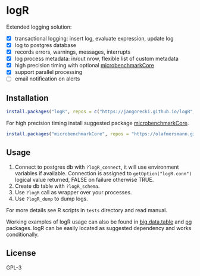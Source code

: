 # logR

Extended logging solution:

- [x] transactional logging: insert log, evaluate expression, update log
- [x] log to postgres database
- [x] records errors, warnings, messages, interrupts
- [x] log process metadata: in/out nrow, flexible list of custom metadata
- [x] high precision timing with optional [microbenchmarkCore](https://github.com/olafmersmann/microbenchmarkCore)
- [x] support parallel processing
- [ ] email notification on alerts

## Installation

```r
install.packages("logR", repos = c("https://jangorecki.github.io/logR", "https://cran.rstudio.com"))
```

For high precision timing install suggested package [microbenchmarkCore](https://github.com/olafmersmann/microbenchmarkCore).  
```r
install.packages("microbenchmarkCore", repos = "https://olafmersmann.github.io/drat")
```

## Usage

1. Connect to postgres db with `?logR_connect`, it will use environment variables if available. Connection is assigned to `getOption("logR.conn")` logical value returned, FALSE on failure otherwise TRUE.  
2. Create db table with `?logR_schema`.  
3. Use `?logR` call as wrapper over your processes.  
4. Use `?logR_dump` to dump logs.  

For more details see R scripts in `tests` directory and read manual.  

Working examples of logR usage can also be found in [big.data.table](https://gitlab.com/jangorecki/big.data.table) and [pg](https://gitlab.com/jangorecki/pg) packages. logR can be easily located as suggested dependency and works conditionally.  

## License

GPL-3
